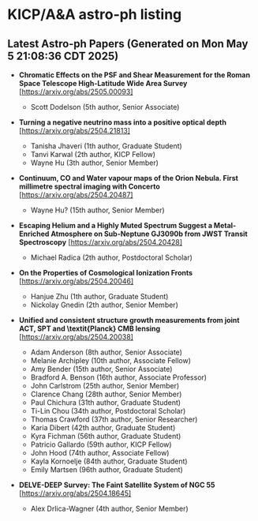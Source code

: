 # KICP/A&A astro-ph listing

## Latest Astro-ph Papers (Generated on Mon May  5 21:08:36 CDT 2025)

- **Chromatic Effects on the PSF and Shear Measurement for the Roman Space Telescope High-Latitude Wide Area Survey**
[https://arxiv.org/abs/2505.00093]
  + Scott Dodelson (5th author, Senior Associate)

- **Turning a negative neutrino mass into a positive optical depth**
[https://arxiv.org/abs/2504.21813]
  + Tanisha Jhaveri (1th author, Graduate Student)
  + Tanvi Karwal (2th author, KICP Fellow)
  + Wayne Hu (3th author, Senior Member)

- **Continuum, CO and Water vapour maps of the Orion Nebula. First millimetre spectral imaging with Concerto**
[https://arxiv.org/abs/2504.20487]
  + Wayne Hu? (15th author, Senior Member)

- **Escaping Helium and a Highly Muted Spectrum Suggest a Metal-Enriched Atmosphere on Sub-Neptune GJ3090b from JWST Transit Spectroscopy**
[https://arxiv.org/abs/2504.20428]
  + Michael Radica (2th author, Postdoctoral Scholar)

- **On the Properties of Cosmological Ionization Fronts**
[https://arxiv.org/abs/2504.20046]
  + Hanjue Zhu (1th author, Graduate Student)
  + Nickolay Gnedin (2th author, Senior Member)

- **Unified and consistent structure growth measurements from joint ACT, SPT and \textit{Planck} CMB lensing**
[https://arxiv.org/abs/2504.20038]
  + Adam Anderson (8th author, Senior Associate)
  + Melanie Archipley (10th author, Associate Fellow)
  + Amy Bender (15th author, Senior Associate)
  + Bradford A. Benson (16th author, Associate Professor)
  + John Carlstrom (25th author, Senior Member)
  + Clarence Chang (28th author, Senior Member)
  + Paul Chichura (31th author, Graduate Student)
  + Ti-Lin Chou (34th author, Postdoctoral Scholar)
  + Thomas Crawford (37th author, Senior Researcher)
  + Karia Dibert (42th author, Graduate Student)
  + Kyra Fichman (56th author, Graduate Student)
  + Patricio Gallardo (59th author, KICP Fellow)
  + John Hood (74th author, Associate Fellow)
  + Kayla Kornoelje (84th author, Graduate Student)
  + Emily Martsen (96th author, Graduate Student)

- **DELVE-DEEP Survey: The Faint Satellite System of NGC 55**
[https://arxiv.org/abs/2504.18645]
  + Alex Drlica-Wagner (4th author, Senior Member)

